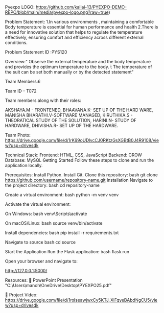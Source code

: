 
Pyexpo LOGO:
     https://github.com/kailai-13/PYEXPO-DEMO-REPO/blob/main/media/pyexpo-logo.png?raw=true)

Problem Statement:
1.In various environments , maintaining a comfortable Body temperature is
 essential for human performance and health
2.There is a need for innovative solution that helps to regulate the temperature
 effectively, ensuring comfort and efficiency across different external conditions.

Problem Statement ID :PYS120

Overview:" Observe the external temperature and the body temperature and
 provides the optimum temperature to the body.
  The temperature of the suit can be set both manually or by the
 detected statement"

Team Members:6

Team ID – T072

Team members along with their roles:

AKSHAYA.M - FRONTENED,
BHAAVANA.K- SET UP OF THE HARD WARE,
MANISHA BHARATHI.V-SOFTWARE MANAGED,
KIRUTHIKA.S - THEORATICAL STUDY OF THE SOLUTION,
HARINI.N- STUDY OF HARDWARE,
DHIVISHA.R- SET UP OF THE HARDWARE.

Team Photo:
https://drive.google.com/file/d/1rK69oUDlvcCJ0RKtzGsXGBtB0J4R9108/view?usp=drivesdk

Technical Stack:
Frontend: HTML, CSS, JavaScript
Backend: CROW
Database: MySQL
Getting Started
Follow these steps to clone and run the application locally.

Prerequisites:
Install Python.
Install Git.
Clone this repository: bash git clone https://github.com/username/repository-name.git
Installation
Navigate to the project directory: bash cd repository-name

Create a virtual environment: bash python -m venv venv

Activate the virtual environment:

On Windows: bash venv\Scripts\activate

On macOS/Linux: bash source venv/bin/activate

Install dependencies: bash pip install -r requirements.txt

Navigate to source bash cd source

Start the Application
Run the Flask application: bash flask run

Open your browser and navigate to:

http://127.0.0.1:5000/

Resources:
📄 PowerPoint Presentation
"C:\Users\manoh\OneDrive\Desktop\PYEXPO25.pdf"

🎥 Project Video:
https://drive.google.com/file/d/1rolseawjwxCy5KTJ_XlFqyeBAbdNgCU5/view?usp=drivesdk



